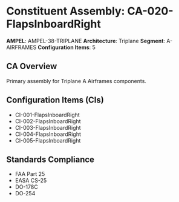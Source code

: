 # Constituent Assembly: CA-020-FlapsInboardRight

**AMPEL**: AMPEL-38-TRIPLANE
**Architecture**: Triplane
**Segment**: A-AIRFRAMES
**Configuration Items**: 5

## CA Overview
Primary assembly for Triplane A Airframes components.

## Configuration Items (CIs)
- CI-001-FlapsInboardRight
- CI-002-FlapsInboardRight
- CI-003-FlapsInboardRight
- CI-004-FlapsInboardRight
- CI-005-FlapsInboardRight

## Standards Compliance
- FAA Part 25
- EASA CS-25
- DO-178C
- DO-254

